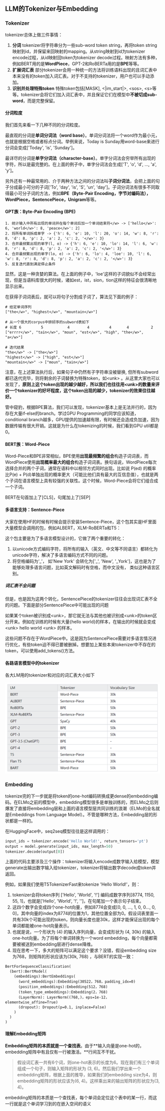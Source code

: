 ## LLM的Tokenizer与Embedding

### Tokenizer

tokenizer总体上做三件事情：

1. **分词**
   tokenizer将字符串分为一些sub-word token string，再将token string映射到id，并保留来回映射的mapping。从string映射到id为tokenizer encode过程，从id映射回token为tokenizer decode过程。映射方法有多种，例如BERT用的是**WordPiece**，GPT-2和RoBERTa用的是**BPE**等等。
2. **扩展词汇表**
   部分tokenizer会用一种统一的方法将训练语料出现的且词汇表中本来没有的token加入词汇表。对于不支持的tokenizer，用户也可以手动添加。
3. **识别并处理特殊token**
   特殊token包括[MASK], <|im_start|>, \<sos>, \<s>等等。tokenizer会将它们加入词汇表中，并且保证它们在模型中**不被切成sub-word**，而是完整保留。

#### 分词粒度

我们首先来看一下几种不同的分词粒度。

最直观的分词是**单词分词法（word base）**。单词分词法将一个word作为最小元，也就是根据空格或者标点分词。举例来说，Today is Sunday用word-base来进行分词会变成['Today', 'is', 'Sunday']。

最详尽的分词是**单字分词法（character-base）**。单字分词法会穷举所有出现的字符，所以是最完整的。在上面的例子中，单字分词法会生成['T', 'o', 'd', ..., 'a', 'y']。

另外还有一种最常用的、介于两种方法之间的分词法叫**子词分词法**，会把上面的句子分成最小可分的子词['To', 'day', 'is', 'S', 'un', 'day']。子词分词法有很多不同取得最小可分子词的方法，例如**BPE（Byte-Pair Encoding，字节对编码法），WordPiece，SentencePiece，Unigram**等等。

#### GPT族：Byte-Pair Encoding (BPE)

```
1. 统计输入中所有出现的单词并在每个单词后加一个单词结束符</w> -> ['hello</w>': 6, 'world</w>': 8, 'peace</w>': 2]
2. 将所有单词拆成单字 -> {'h': 6, 'e': 10, 'l': 20, 'o': 14, 'w': 8, 'r': 8, 'd': 8, 'p': 2, 'a': 2, 'c': 2, '</w>': 3}
3. 合并最频繁出现的单字(l, o) -> {'h': 6, 'e': 10, 'lo': 14, 'l': 6, 'w': 8, 'r': 8, 'd': 8, 'p': 2, 'a': 2, 'c': 2, '</w>': 3}
4. 合并最频繁出现的单字(lo, e) -> {'h': 6, 'lo': 4, 'loe': 10, 'l': 6, 'w': 8, 'r': 8, 'd': 8, 'p': 2, 'a': 2, 'c': 2, '</w>': 3}
5. 反复迭代直到满足停止条件
```

显然，这是一种贪婪的算法。在上面的例子中，'loe'这样的子词貌似不会经常出现，但是当语料库很大的时候，诸如est，ist，sion，tion这样的特征会很清晰地显示出来。

在获得子词词表后，就可以将句子分割成子词了，算法见下面的例子：

```
# 给定单词序列
["the</w>", "highest</w>", "mountain</w>"]

# 从一个很大的corpus中排好序的subword表如下
# 长度 6         5           4        4         4       4          2
["errrr</w>", "tain</w>", "moun", "est</w>", "high", "the</w>", "a</w>"]

# 迭代结果
"the</w>" -> ["the</w>"]
"highest</w>" -> ["high", "est</w>"]
"mountain</w>" -> ["moun", "tain</w>"]
```

注意，在上述算法执行后，如果句子中仍然有子字符串没被替换, 但所有subword都已迭代完毕，则将剩余的子词替换为特殊token，如\<unk> 。从这里大家也可以发现了，**原则上<unk>这个token出现的越少越好，所以我们也往往用\<unk>的数量来评价一个tokenizer的好坏程度，这个token出现的越少，tokenizer的效果往往越好。**

管中窥豹，根据BPE算法，我们可以发现，tokenizer基本上是无法并行的，因为存在大量if-else的branch。学过GPU Programming的同学应该知道，conditional branch越多，GPU提供的加速越有限，有时候还会造成负加速，因为数据传输有很大开销。这就是为什么在tokenizing的时候，我们看到GPU util都是0。

#### BERT族：Word-Piece

Word-Piece和BPE非常相似，BPE使用**出现最频繁的组合**构造子词词表，而WordPiece使用**出现概率最大的组合**构造子词词表。换句话说，WordPiece每次选择合并的两个子词，通常在语料中以相邻方式同时出现。比如说 P(ed) 的概率比P(e) + P(d)单独出现的概率更大（可能比他们具有最大的互信息值），也就是两个子词在语言模型上具有较强的关联性。这个时候，Word-Piece会将它们组合成一个子词。

BERT在句首加上了[CLS]，句尾加上了[SEP]

#### 多语言支持：Sentence-Piece

大家在使用HF的时候有时候会提示安装Sentence-Piece，这个包其实是HF里面大量模型会调用的包，例如ALBERT，XLM-RoBERTa和T5：

这个包主要是为了多语言模型设计的，它做了两个重要的转化：

1. 以unicode方式编码字符，将所有的输入（英文、中文等不同语言）都转化为unicode字符，解决了多语言编码方式不同的问题。
2. 将空格编码为‘\_’， 如'New York' 会转化为['\_', 'New', '_York']，这也是为了能够处理多语言问题，比如英文解码时有空格，而中文没有， 类似这种语言区别。

##### 词汇表不全问题

但是，也是因为这两个转化，SentencePiece的tokenizer往往会出现词汇表不全的问题。下面是部分SentencePiece中可能出现的问题

如果某个token被识别成\<unk>，那它就无法与其他也被识别成\<unk>的token区分开来。例如在训练的时候有大量{hello world}的样本，在输出的时候就会变成\<unk> hello world \<unk> 的样本。

这些问题不存在于WordPiece中。这是因为SentencePiece需要对多语言情况进行优化，有些token迫不得已要被删掉。想要加上某些本来tokenizer中不存在的token，可以使用add_tokens()方法。

#### 各路语言模型中的tokenizer

各大LM用的tokenizer和对应的词汇表大小如下

<img src="..\..\img\llm-basic\llm_tokenizer.png" alt="图片" style="zoom: 67%;" />

### Embedding

tokenize完的下一步就是将token的one-hot编码转换成更dense的embedding编码。在ELMo之前的模型中，embedding模型很多是单独训练的，而ELMo之后则爆发了直接将embedding层和上面的语言模型层共同训练的浪潮（ELMo的全名就是Embeddings from Language Model）。不管是哪种方法，Embedding层的形状都是一样的。

在HuggingFace中，seq2seq模型往往是这样调用的：

```python
input_ids = tokenizer.encode('Hello World!', return_tensors='pt')
output = model.generate(input_ids, max_length=50)
tokenizer.decode(output[0])
```

上面的代码主要涉及三个操作：tokenizer将输入encode成数字输入给模型，模型generate出输出数字输入给tokenizer，tokenizer将输出数字decode成token并返回。

例如，如果我们使用T5TokenizerFast来tokenize 'Hello World!'，则：

1. tokenizer会将token序列 ['Hello', 'World', '!'] 编码成数字序列[8774, 1150, 55, 1]，也就是['Hello', 'World', '!', '']，在句尾加一个表示句子结束。
2. 这四个数字会变成四个one-hot向量，例如8774会变成[0, 0, ..., 1, 0, 0..., 0, 0]，其中向量的index为8774的位置为1，其他位置全部为0。假设词表里面一共有30k个可能出现的token，则向量长度也是30k，这样才能保证出现的每个单词都能被one-hot向量表示。
3. 也就是说，一个形状为 (4) 的输入序列向量，会变成形状为 (4, 30k) 的输入one-hot向量。为了将每个单词转换为一个word embedding，每个向量都需要被被送到embedding层进行dense降维。
4. 现在思考一下，多大的矩阵可以满足这个要求？没错，假设embedding size为768，则矩阵的形状应该为(30k, 768) ，与BERT的实现一致：

```
BertForSequenceClassification(
  (bert):BertModel(
    (embeddings):BertEmbeddings(
      (word_embeddings):Embedding(30522，768，padding_idx=0)
      (position_embeddings):Embedding(512，768) 
      (token_type_embeddings):Embedding(2，768)
      (LayerNorm): LayerNorm((768,)，eps=1e-12，elementwise_affine=True)
      (dropout): Dropout(p=0.1, inplace=False) 
    )
  )
)
```

#### 理解Embedding矩阵

**Embedding矩阵的本质就是一个查找表**。由于**输入向量是one-hot的，embedding矩阵中有且仅有一行被激活。**行间互不干扰。

> 假设词汇表一共有6个词，则one-hot表示的长度为6。现在我们有三个单词组成一个句子，则输入矩阵的形状为 (3, 6)。然后我们学出来一个embedding矩阵，根据上面的推导，如果我们的embedding size为4，则embedding矩阵的形状应该为(6, 4)。这样乘出来的输出矩阵的形状应为(3, 4)。

embedding矩阵的本质是一个查找表，每个单词会定位这个表中的某一行，而这一行就是这个单词学习到的在嵌入空间的语义
